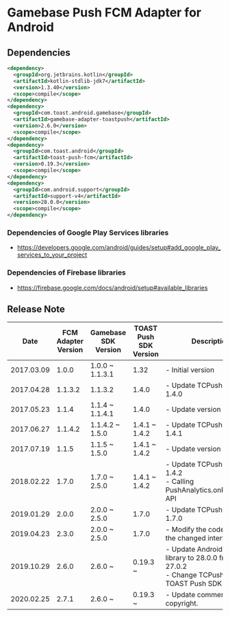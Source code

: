 # Gamebase Push FCM Adapter for Android

## Dependencies

```xml
<dependency>
  <groupId>org.jetbrains.kotlin</groupId>
  <artifactId>kotlin-stdlib-jdk7</artifactId>
  <version>1.3.40</version>
  <scope>compile</scope>
</dependency>
<dependency>
  <groupId>com.toast.android.gamebase</groupId>
  <artifactId>gamebase-adapter-toastpush</artifactId>
  <version>2.6.0</version>
  <scope>compile</scope>
</dependency>
<dependency>
  <groupId>com.toast.android</groupId>
  <artifactId>toast-push-fcm</artifactId>
  <version>0.19.3</version>
  <scope>compile</scope>
</dependency>
<dependency>
  <groupId>com.android.support</groupId>
  <artifactId>support-v4</artifactId>
  <version>28.0.0</version>
  <scope>compile</scope>
</dependency>
```

### Dependencies of Google Play Services libraries

* https://developers.google.com/android/guides/setup#add_google_play_services_to_your_project

### Dependencies of Firebase libraries

* https://firebase.google.com/docs/android/setup#available_libraries

## Release Note

| Date | FCM Adapter Version | Gamebase SDK Version | TOAST Push SDK Version | Description |
| --- | --- | --- | --- | --- |
| 2017.03.09 | 1.0.0 | 1.0.0 ~ 1.1.3.1 | 1.32 | - Initial version |
| 2017.04.28 | 1.1.3.2 | 1.1.3.2 | 1.4.0 | - Update TCPush SDK to 1.4.0 |
| 2017.05.23 | 1.1.4   | 1.1.4 ~ 1.1.4.1 | 1.4.0 | - Update version |
| 2017.06.27 | 1.1.4.2 | 1.1.4.2 ~ 1.5.0 | 1.4.1 ~ 1.4.2 | - Update TCPush SDK to 1.4.1 |
| 2017.07.19 | 1.1.5   | 1.1.5 ~ 1.5.0 | 1.4.1 ~ 1.4.2 | - Update version |
| 2018.02.22 | 1.7.0   | 1.7.0 ~ 2.5.0 | 1.4.1 ~ 1.4.2 | - Update TCPush SDK to 1.4.2<br>- Calling PushAnalytics.onReceived() API |
| 2019.01.29 | 2.0.0   | 2.0.0 ~ 2.5.0 | 1.7.0 | - Update TCPush SDK to 1.7.0 |
| 2019.04.23 | 2.3.0   | 2.0.0 ~ 2.5.0 | 1.7.0 | - Modify the code to match the changed interface. |
| 2019.10.29 | 2.6.0   | 2.6.0 ~       | 0.19.3 ~        | - Update Android support library to 28.0.0 from 27.0.2<br> - Change TCPush SDK to TOAST Push SDK |
| 2020.02.25 | 2.7.1   | 2.6.0 ~       | 0.19.3 ~        | - Update comment and copyright. |
